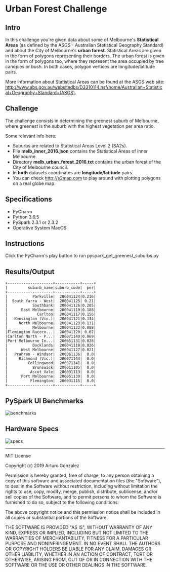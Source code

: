 # Urban Forest Challenge

## Intro

In this challenge you're given data about some of Melbourne's **Statistical Areas** (as defined by the ASGS - Australian 
Statistical Geography Standard) and about the City of Melbourne's **urban forest**.  Statistical Areas are given in the form 
of polygons representing their borders.  The urban forest is given in the form of polygons too, where they represent 
the area occupied by tree canopies or bush.  In both cases, polygon vertices are longitude/latitude pairs.

More information about Statistical Areas can be found at the ASGS web site:
http://www.abs.gov.au/websitedbs/D3310114.nsf/home/Australian+Statistical+Geography+Standard+(ASGS).

## Challenge

The challenge consists in determining the greenest suburb of Melbourne, where greenest is the suburb with the highest 
vegetation per area ratio.

Some relevant info here:
- Suburbs are related to Statistical Areas Level 2 (SA2s).
- File **melb_inner_2016.json** contains the Statistical Areas of inner Melbourne.
- Directory **melb_urban_forest_2016.txt** contains the urban forest of the City of Melbourne council.
- In **both** datasets coordinates are **longitude/latitude** pairs.
- You can check http://s2map.com to play around with plotting polygons on a real globe map.

## Specifications

- PyCharm
- Python 3.6.5
- PySpark 2.3.1 or 2.3.2
- Operative System MacOS

## Instructions

Click the PyCharm's play button to run pyspark_get_greenest_suburbs.py

## Results/Output

```commandline
+--------------------+-----------+-----+
|         suburb_name|suburb_code|  per|
+--------------------+-----------+-----+
|           Parkville|  206041124|0.216|
|  South Yarra - West|  206041125| 0.21|
|           Southbank|  206041126|0.205|
|      East Melbourne|  206041119|0.188|
|             Carlton|  206041117|0.156|
|   Kensington (Vic.)|  206041121|0.134|
|     North Melbourne|  206041123|0.131|
|           Melbourne|  206041122|0.088|
|Flemington Raceco...|  206041120| 0.07|
|Carlton North - P...|  206071140|0.069|
|Port Melbourne In...|  206051131|0.028|
|           Docklands|  206041118|0.026|
|      West Melbourne|  206041127|0.021|
|   Prahran - Windsor|  206061136|  0.0|
|     Richmond (Vic.)|  206071144|  0.0|
|         Collingwood|  206071141|  0.0|
|           Brunswick|  206011105|  0.0|
|          Ascot Vale|  206031113|  0.0|
|      Port Melbourne|  206051130|  0.0|
|          Flemington|  206031115|  0.0|
+--------------------+-----------+-----+
```
## PySpark UI Benchmarks

![benchmarks](https://github.com/arturosolutions/challenge-urban-forest/blob/master/images/benchmarks.png)

## Hardware Specs

![specs](https://github.com/arturosolutions/challenge-urban-forest/blob/master/images/specs.png)

----

MIT License

Copyright (c) 2019 Arturo Gonzalez

Permission is hereby granted, free of charge, to any person obtaining a copy
of this software and associated documentation files (the "Software"), to deal
in the Software without restriction, including without limitation the rights
to use, copy, modify, merge, publish, distribute, sublicense, and/or sell
copies of the Software, and to permit persons to whom the Software is
furnished to do so, subject to the following conditions:

The above copyright notice and this permission notice shall be included in all
copies or substantial portions of the Software.

THE SOFTWARE IS PROVIDED "AS IS", WITHOUT WARRANTY OF ANY KIND, EXPRESS OR
IMPLIED, INCLUDING BUT NOT LIMITED TO THE WARRANTIES OF MERCHANTABILITY,
FITNESS FOR A PARTICULAR PURPOSE AND NONINFRINGEMENT. IN NO EVENT SHALL THE
AUTHORS OR COPYRIGHT HOLDERS BE LIABLE FOR ANY CLAIM, DAMAGES OR OTHER
LIABILITY, WHETHER IN AN ACTION OF CONTRACT, TORT OR OTHERWISE, ARISING FROM,
OUT OF OR IN CONNECTION WITH THE SOFTWARE OR THE USE OR OTHER DEALINGS IN THE
SOFTWARE.
